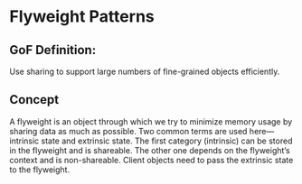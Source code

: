 # Flyweight Patterns

## GoF Definition: 
Use sharing to support large numbers of fine-grained objects efficiently.

## Concept 
A flyweight is an object through which we try to minimize memory usage by sharing data as much as possible. Two common terms are used here—intrinsic state and extrinsic state. 
The first category (intrinsic) can be stored in the flyweight and is shareable. The other one depends on the flyweight’s context and is non-shareable. Client objects need to pass the extrinsic state to the flyweight.

